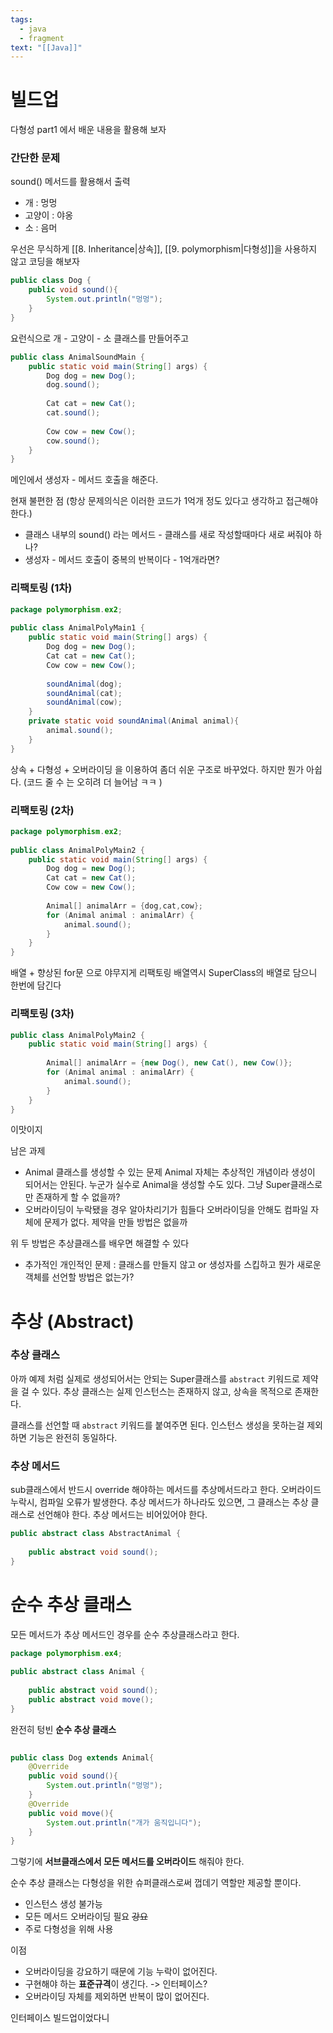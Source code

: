 ```yaml
---
tags:
  - java
  - fragment
text: "[[Java]]"
---
```

# 빌드업
다형성 part1 에서 배운 내용을 활용해 보자
### 간단한 문제
sound() 메서드를 활용해서 출력
- 개 : 멍멍
- 고양이 : 야옹
- 소 : 음머

우선은 무식하게 [[8. Inheritance|상속]], [[9. polymorphism|다형성]]을 사용하지 않고 코딩을 해보자

~~~java 
public class Dog {  
    public void sound(){  
        System.out.println("멍멍");  
    }  
}
~~~
요런식으로 개 - 고양이 - 소 클래스를 만들어주고
~~~java
public class AnimalSoundMain {  
    public static void main(String[] args) {  
        Dog dog = new Dog();  
        dog.sound();  
  
        Cat cat = new Cat();  
        cat.sound();  
  
        Cow cow = new Cow();   
        cow.sound();  
    }  
}
~~~
메인에서 생성자 - 메서드 호출을 해준다.

현재 불편한 점
(항상 문제의식은 이러한 코드가 1억개 정도 있다고 생각하고 접근해야 한다.)
- 클래스 내부의 sound() 라는 메서드 - 클래스를 새로 작성할때마다 새로 써줘야 하나?
- 생성자 - 메서드 호출이 중복의 반복이다 - 1억개라면?

### 리팩토링 (1차)
~~~java
package polymorphism.ex2;  
  
public class AnimalPolyMain1 {  
    public static void main(String[] args) {  
        Dog dog = new Dog();  
        Cat cat = new Cat();  
        Cow cow = new Cow();  
  
        soundAnimal(dog);  
        soundAnimal(cat);  
        soundAnimal(cow);  
    }  
    private static void soundAnimal(Animal animal){  
        animal.sound();  
    }  
}
~~~

상속 + 다형성 + 오버라이딩 을 이용하여 좀더 쉬운 구조로 바꾸었다.
하지만 뭔가 아쉽다. (코드 줄 수 는 오히려 더 늘어남 ㅋㅋ )

### 리팩토링 (2차)
~~~java
package polymorphism.ex2;  
  
public class AnimalPolyMain2 {  
    public static void main(String[] args) {  
        Dog dog = new Dog();  
        Cat cat = new Cat();  
        Cow cow = new Cow();  
          
        Animal[] animalArr = {dog,cat,cow};  
        for (Animal animal : animalArr) {  
            animal.sound();  
        }  
    }  
}
~~~
배열 + 향상된 for문 으로 야무지게 리팩토링
배열역시 SuperClass의 배열로 담으니 한번에 담긴다

### 리팩토링 (3차)
~~~java
public class AnimalPolyMain2 {  
    public static void main(String[] args) {  
  
        Animal[] animalArr = {new Dog(), new Cat(), new Cow()};  
        for (Animal animal : animalArr) {  
            animal.sound();  
        }  
    }  
}
~~~
이맛이지


남은 과제
- Animal 클래스를 생성할 수 있는 문제
   Animal 자체는 추상적인 개념이라 생성이 되어서는 안된다. 누군가 실수로 Animal을 생성할 수도 있다. 
   그냥 Super클래스로만 존재하게 할 수 없을까?
- 오버라이딩이 누락됐을 경우 알아차리기가 힘들다
  오버라이딩을 안해도 컴파일 자체에 문제가 없다. 제약을 만들 방법은 없을까

위 두 방법은 추상클래스를 배우면 해결할 수 있다

- 추가적인 개인적인 문제 : 클래스를 만들지 않고 or 생성자를 스킵하고 뭔가 새로운 객체를 선언할 방법은 없는가?


# 추상 (Abstract)

### 추상 클래스

아까 예제 처럼 실제로 생성되어서는 안되는 Super클래스를 `abstract` 키워드로 제약을 걸 수 있다.
추상 클래스는 실제 인스턴스는 존재하지 않고, 상속을 목적으로 존재한다.

클래스를 선언할 때 `abstract` 키워드를 붙여주면 된다.
인스턴스 생성을 못하는걸 제외하면 기능은 완전히 동일하다.

### 추상 메서드

sub클래스에서 반드시 override 해야하는 메서드를 추상메서드라고 한다.
오버라이드 누락시, 컴파일 오류가 발생한다.
추상 메서드가 하나라도 있으면, 그 클래스는 추상 클래스로 선언해야 한다.
추상 메서드는 비어있어야 한다.


~~~java
public abstract class AbstractAnimal {  
  
    public abstract void sound();  
}
~~~ 


# 순수 추상 클래스
모든 메서드가 추상 메서드인 경우를 순수 추상클래스라고 한다.

~~~java title:animal
package polymorphism.ex4;  
  
public abstract class Animal {  
  
    public abstract void sound();  
    public abstract void move();  
}
~~~
완전히 텅빈 **순수 추상 클래스**

~~~java title:Dog
  
public class Dog extends Animal{  
    @Override  
    public void sound(){  
        System.out.println("멍멍");  
    }  
    @Override  
    public void move(){  
        System.out.println("개가 움직입니다");  
    }  
}
~~~
그렇기에 **서브클래스에서 모든 메서드를 오버라이드** 해줘야 한다.

순수 추상 클래스는 다형성을 위한 슈퍼클래스로써 껍데기 역할만 제공할 뿐이다.
- 인스턴스 생성 불가능
- 모든 메서드 오버라이딩 필요 ~~강요~~
- 주로 다형성을 위해 사용

이점
- 오버라이딩을 강요하기 때문에 기능 누락이 없어진다.
- 구현해야 하는 **표준규격**이 생긴다.  -> 인터페이스?
- 오버라이딩 자체를 제외하면 반복이 많이 없어진다.

인터페이스 빌드업이었다니

